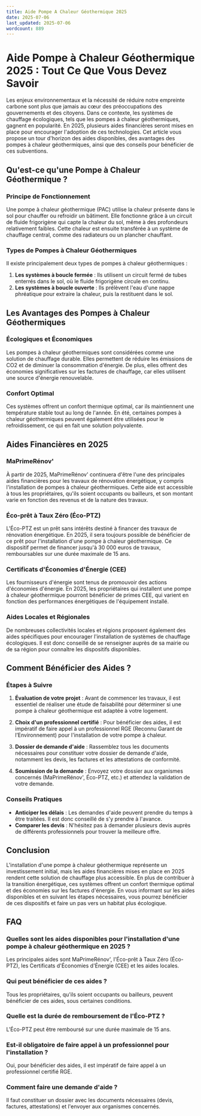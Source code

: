 ```yaml
---
title: Aide Pompe A Chaleur Géothermique 2025
date: 2025-07-06
last_updated: 2025-07-06
wordcount: 889
---
```


# Aide Pompe à Chaleur Géothermique 2025 : Tout Ce Que Vous Devez Savoir

Les enjeux environnementaux et la nécessité de réduire notre empreinte carbone sont plus que jamais au cœur des préoccupations des gouvernements et des citoyens. Dans ce contexte, les systèmes de chauffage écologiques, tels que les pompes à chaleur géothermiques, gagnent en popularité. En 2025, plusieurs aides financières seront mises en place pour encourager l'adoption de ces technologies. Cet article vous propose un tour d'horizon des aides disponibles, des avantages des pompes à chaleur géothermiques, ainsi que des conseils pour bénéficier de ces subventions.

## Qu'est-ce qu'une Pompe à Chaleur Géothermique ?

### Principe de Fonctionnement

Une pompe à chaleur géothermique (PAC) utilise la chaleur présente dans le sol pour chauffer ou refroidir un bâtiment. Elle fonctionne grâce à un circuit de fluide frigorigène qui capte la chaleur du sol, même à des profondeurs relativement faibles. Cette chaleur est ensuite transférée à un système de chauffage central, comme des radiateurs ou un plancher chauffant.

### Types de Pompes à Chaleur Géothermiques

Il existe principalement deux types de pompes à chaleur géothermiques :

1. **Les systèmes à boucle fermée** : Ils utilisent un circuit fermé de tubes enterrés dans le sol, où le fluide frigorigène circule en continu.
2. **Les systèmes à boucle ouverte** : Ils prélèvent l'eau d'une nappe phréatique pour extraire la chaleur, puis la restituent dans le sol.

## Les Avantages des Pompes à Chaleur Géothermiques

### Écologiques et Économiques

Les pompes à chaleur géothermiques sont considérées comme une solution de chauffage durable. Elles permettent de réduire les émissions de CO2 et de diminuer la consommation d'énergie. De plus, elles offrent des économies significatives sur les factures de chauffage, car elles utilisent une source d'énergie renouvelable.

### Confort Optimal

Ces systèmes offrent un confort thermique optimal, car ils maintiennent une température stable tout au long de l'année. En été, certaines pompes à chaleur géothermiques peuvent également être utilisées pour le refroidissement, ce qui en fait une solution polyvalente.

## Aides Financières en 2025

### MaPrimeRénov'

À partir de 2025, MaPrimeRénov' continuera d'être l'une des principales aides financières pour les travaux de rénovation énergétique, y compris l'installation de pompes à chaleur géothermiques. Cette aide est accessible à tous les propriétaires, qu'ils soient occupants ou bailleurs, et son montant varie en fonction des revenus et de la nature des travaux.

### Éco-prêt à Taux Zéro (Éco-PTZ)

L'Éco-PTZ est un prêt sans intérêts destiné à financer des travaux de rénovation énergétique. En 2025, il sera toujours possible de bénéficier de ce prêt pour l'installation d'une pompe à chaleur géothermique. Ce dispositif permet de financer jusqu'à 30 000 euros de travaux, remboursables sur une durée maximale de 15 ans.

### Certificats d'Économies d'Énergie (CEE)

Les fournisseurs d'énergie sont tenus de promouvoir des actions d'économies d'énergie. En 2025, les propriétaires qui installent une pompe à chaleur géothermique pourront bénéficier de primes CEE, qui varient en fonction des performances énergétiques de l'équipement installé.

### Aides Locales et Régionales

De nombreuses collectivités locales et régions proposent également des aides spécifiques pour encourager l'installation de systèmes de chauffage écologiques. Il est donc conseillé de se renseigner auprès de sa mairie ou de sa région pour connaître les dispositifs disponibles.

## Comment Bénéficier des Aides ?

### Étapes à Suivre

1. **Évaluation de votre projet** : Avant de commencer les travaux, il est essentiel de réaliser une étude de faisabilité pour déterminer si une pompe à chaleur géothermique est adaptée à votre logement.
   
2. **Choix d'un professionnel certifié** : Pour bénéficier des aides, il est impératif de faire appel à un professionnel RGE (Reconnu Garant de l’Environnement) pour l'installation de votre pompe à chaleur.

3. **Dossier de demande d'aide** : Rassemblez tous les documents nécessaires pour constituer votre dossier de demande d'aide, notamment les devis, les factures et les attestations de conformité.

4. **Soumission de la demande** : Envoyez votre dossier aux organismes concernés (MaPrimeRénov', Éco-PTZ, etc.) et attendez la validation de votre demande.

### Conseils Pratiques

- **Anticiper les délais** : Les demandes d'aide peuvent prendre du temps à être traitées. Il est donc conseillé de s'y prendre à l'avance.
- **Comparer les devis** : N'hésitez pas à demander plusieurs devis auprès de différents professionnels pour trouver la meilleure offre.

## Conclusion

L'installation d'une pompe à chaleur géothermique représente un investissement initial, mais les aides financières mises en place en 2025 rendent cette solution de chauffage plus accessible. En plus de contribuer à la transition énergétique, ces systèmes offrent un confort thermique optimal et des économies sur les factures d'énergie. En vous informant sur les aides disponibles et en suivant les étapes nécessaires, vous pourrez bénéficier de ces dispositifs et faire un pas vers un habitat plus écologique.

## FAQ

### Quelles sont les aides disponibles pour l'installation d'une pompe à chaleur géothermique en 2025 ?

Les principales aides sont MaPrimeRénov', l'Éco-prêt à Taux Zéro (Éco-PTZ), les Certificats d'Économies d'Énergie (CEE) et les aides locales.

### Qui peut bénéficier de ces aides ?

Tous les propriétaires, qu'ils soient occupants ou bailleurs, peuvent bénéficier de ces aides, sous certaines conditions.

### Quelle est la durée de remboursement de l'Éco-PTZ ?

L'Éco-PTZ peut être remboursé sur une durée maximale de 15 ans.

### Est-il obligatoire de faire appel à un professionnel pour l'installation ?

Oui, pour bénéficier des aides, il est impératif de faire appel à un professionnel certifié RGE.

### Comment faire une demande d'aide ?

Il faut constituer un dossier avec les documents nécessaires (devis, factures, attestations) et l'envoyer aux organismes concernés.